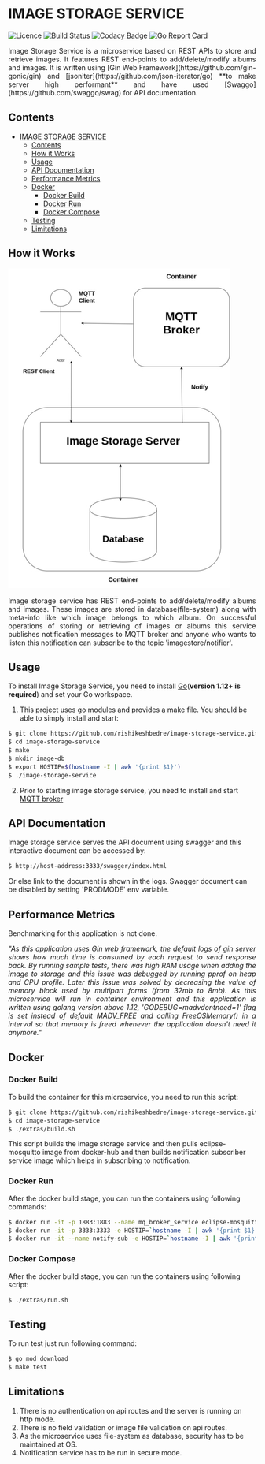 # IMAGE STORAGE SERVICE

![Licence](https://img.shields.io/github/license/rishikeshbedre/image-storage-service)
[![Build Status](https://travis-ci.com/rishikeshbedre/image-storage-service.svg?branch=master)](https://travis-ci.com/rishikeshbedre/image-storage-service)
[![Codacy Badge](https://api.codacy.com/project/badge/Grade/129c09fa009440928ba88410be8d5fd1)](https://app.codacy.com/manual/rishikeshbedre/image-storage-service?utm_source=github.com&utm_medium=referral&utm_content=rishikeshbedre/image-storage-service&utm_campaign=Badge_Grade_Dashboard)
[![Go Report Card](https://goreportcard.com/badge/github.com/rishikeshbedre/image-storage-service)](https://goreportcard.com/report/github.com/rishikeshbedre/image-storage-service)

<p align="justify">Image Storage Service is a microservice based on REST APIs to store and retrieve images. It features REST end-points to add/delete/modify albums and images. It is written using [Gin Web Framework](https://github.com/gin-gonic/gin) and [jsoniter](https://github.com/json-iterator/go) **to make server high performant** and have used [Swaggo](https://github.com/swaggo/swag) for API documentation.</p>

## Contents

- [IMAGE STORAGE SERVICE](#image-storage-service)
  - [Contents](#contents)
  - [How it Works](#how-it-works)
  - [Usage](#usage)
  - [API Documentation](#api-documentation)
  - [Performance Metrics](#performance-metrics)
  - [Docker](#docker)
    - [Docker Build](#docker-build)
    - [Docker Run](#docker-run)
    - [Docker Compose](#docker-compose)
  - [Testing](#testing)
  - [Limitations](#limitations)

## How it Works

![design](https://github.com/rishikeshbedre/image-storage-service/blob/master/extras/design.jpg)

<p align="justify">Image storage service has REST end-points to add/delete/modify albums and images. These images are stored in database(file-system) along with meta-info like which image belongs to which album. On successful operations of storing or retrieving of images or albums this service publishes notification messages to MQTT broker and anyone who wants to listen this notification can subscribe to the topic 'imagestore/notifier'.</p>

## Usage

To install Image Storage Service, you need to install [Go](https://golang.org/)(**version 1.12+ is required**) and set your Go workspace.

1. This project uses go modules and provides a make file. You should be able to simply install and start:

```sh
$ git clone https://github.com/rishikeshbedre/image-storage-service.git
$ cd image-storage-service
$ make
$ mkdir image-db
$ export HOSTIP=$(hostname -I | awk '{print $1}')
$ ./image-storage-service
```

2. Prior to starting image storage service, you need to install and start [MQTT broker](https://mosquitto.org/blog/2013/01/mosquitto-debian-repository/)

## API Documentation

Image storage service serves the API document using swagger and this interactive document can be accessed by:

```sh
$ http://host-address:3333/swagger/index.html
```

Or else link to the document is shown in the logs. Swagger document can be disabled by setting 'PRODMODE' env variable.

## Performance Metrics

Benchmarking for this application is not done.

<p align="justify"><i>"As this application uses Gin web framework, the default logs of gin server shows how much time is consumed by each request to send response back. By running sample tests, there was high RAM usage when adding the image to storage and this issue was debugged by running pprof on heap and CPU profile. Later this issue was solved by decreasing the value of memory block used by multipart forms (from 32mb to 8mb). As this microservice will run in container environment and this application is written using golang version above 1.12, 'GODEBUG=madvdontneed=1' flag is set instead of default MADV_FREE and calling FreeOSMemory() in a interval so that memory is freed whenever the application doesn't need it anymore."</i></p>

## Docker

### Docker Build

To build the container for this microservice, you need to run this script:

```sh
$ git clone https://github.com/rishikeshbedre/image-storage-service.git
$ cd image-storage-service
$ ./extras/build.sh
```

This script builds the image storage service and then pulls eclipse-mosquitto image from docker-hub and then builds notification subscriber service image which helps in subscribing to notification.

### Docker Run

After the docker build stage, you can run the containers using following commands:

```sh
$ docker run -it -p 1883:1883 --name mq_broker_service eclipse-mosquitto:1.6.9
$ docker run -it -p 3333:3333 -e HOSTIP=`hostname -I | awk '{print $1}'` -v "$(pwd)"/image-db:/home/app/image-db  --name image-store image-storage-service:0.0.1
$ docker run -it --name notify-sub -e HOSTIP=`hostname -I | awk '{print $1}'`  notification-subscriber-service:0.0.1
```

### Docker Compose

After the docker build stage, you can run the containers using following script:

```sh
$ ./extras/run.sh
```

## Testing

To run test just run following command:

```sh
$ go mod download
$ make test
```

## Limitations

1. There is no authentication on api routes and the server is running on http mode.
2. There is no field validation or image file validation on api routes.
3. As the microservice uses file-system as database, security has to be maintained at OS.
4. Notification service has to be run in secure mode.